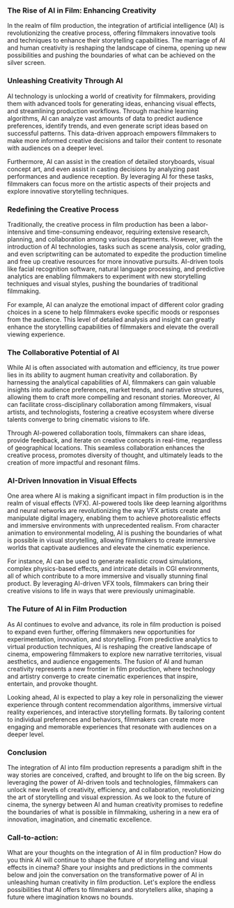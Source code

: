 ### **The Rise of AI in Film: Enhancing Creativity**

In the realm of film production, the integration of artificial intelligence (AI) is revolutionizing the creative process, offering filmmakers innovative tools and techniques to enhance their storytelling capabilities. The marriage of AI and human creativity is reshaping the landscape of cinema, opening up new possibilities and pushing the boundaries of what can be achieved on the silver screen.

### Unleashing Creativity Through AI

AI technology is unlocking a world of creativity for filmmakers, providing them with advanced tools for generating ideas, enhancing visual effects, and streamlining production workflows. Through machine learning algorithms, AI can analyze vast amounts of data to predict audience preferences, identify trends, and even generate script ideas based on successful patterns. This data-driven approach empowers filmmakers to make more informed creative decisions and tailor their content to resonate with audiences on a deeper level.

Furthermore, AI can assist in the creation of detailed storyboards, visual concept art, and even assist in casting decisions by analyzing past performances and audience reception. By leveraging AI for these tasks, filmmakers can focus more on the artistic aspects of their projects and explore innovative storytelling techniques.

### Redefining the Creative Process

Traditionally, the creative process in film production has been a labor-intensive and time-consuming endeavor, requiring extensive research, planning, and collaboration among various departments. However, with the introduction of AI technologies, tasks such as scene analysis, color grading, and even scriptwriting can be automated to expedite the production timeline and free up creative resources for more innovative pursuits. AI-driven tools like facial recognition software, natural language processing, and predictive analytics are enabling filmmakers to experiment with new storytelling techniques and visual styles, pushing the boundaries of traditional filmmaking.

For example, AI can analyze the emotional impact of different color grading choices in a scene to help filmmakers evoke specific moods or responses from the audience. This level of detailed analysis and insight can greatly enhance the storytelling capabilities of filmmakers and elevate the overall viewing experience.

### The Collaborative Potential of AI

While AI is often associated with automation and efficiency, its true power lies in its ability to augment human creativity and collaboration. By harnessing the analytical capabilities of AI, filmmakers can gain valuable insights into audience preferences, market trends, and narrative structures, allowing them to craft more compelling and resonant stories. Moreover, AI can facilitate cross-disciplinary collaboration among filmmakers, visual artists, and technologists, fostering a creative ecosystem where diverse talents converge to bring cinematic visions to life.

Through AI-powered collaboration tools, filmmakers can share ideas, provide feedback, and iterate on creative concepts in real-time, regardless of geographical locations. This seamless collaboration enhances the creative process, promotes diversity of thought, and ultimately leads to the creation of more impactful and resonant films.

### AI-Driven Innovation in Visual Effects

One area where AI is making a significant impact in film production is in the realm of visual effects (VFX). AI-powered tools like deep learning algorithms and neural networks are revolutionizing the way VFX artists create and manipulate digital imagery, enabling them to achieve photorealistic effects and immersive environments with unprecedented realism. From character animation to environmental modeling, AI is pushing the boundaries of what is possible in visual storytelling, allowing filmmakers to create immersive worlds that captivate audiences and elevate the cinematic experience.

For instance, AI can be used to generate realistic crowd simulations, complex physics-based effects, and intricate details in CGI environments, all of which contribute to a more immersive and visually stunning final product. By leveraging AI-driven VFX tools, filmmakers can bring their creative visions to life in ways that were previously unimaginable.

### The Future of AI in Film Production

As AI continues to evolve and advance, its role in film production is poised to expand even further, offering filmmakers new opportunities for experimentation, innovation, and storytelling. From predictive analytics to virtual production techniques, AI is reshaping the creative landscape of cinema, empowering filmmakers to explore new narrative territories, visual aesthetics, and audience engagements. The fusion of AI and human creativity represents a new frontier in film production, where technology and artistry converge to create cinematic experiences that inspire, entertain, and provoke thought.

Looking ahead, AI is expected to play a key role in personalizing the viewer experience through content recommendation algorithms, immersive virtual reality experiences, and interactive storytelling formats. By tailoring content to individual preferences and behaviors, filmmakers can create more engaging and memorable experiences that resonate with audiences on a deeper level.

### **Conclusion**

The integration of AI into film production represents a paradigm shift in the way stories are conceived, crafted, and brought to life on the big screen. By leveraging the power of AI-driven tools and technologies, filmmakers can unlock new levels of creativity, efficiency, and collaboration, revolutionizing the art of storytelling and visual expression. As we look to the future of cinema, the synergy between AI and human creativity promises to redefine the boundaries of what is possible in filmmaking, ushering in a new era of innovation, imagination, and cinematic excellence.

### **Call-to-action**:

What are your thoughts on the integration of AI in film production? How do you think AI will continue to shape the future of storytelling and visual effects in cinema? Share your insights and predictions in the comments below and join the conversation on the transformative power of AI in unleashing human creativity in film production. Let's explore the endless possibilities that AI offers to filmmakers and storytellers alike, shaping a future where imagination knows no bounds.